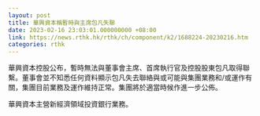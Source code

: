 ```yaml
---
layout: post
title: 華興資本稱暫時與主席包凡失聯
date: 2023-02-16 23:03:01.000000000 +08:00
link: https://news.rthk.hk/rthk/ch/component/k2/1688224-20230216.htm
categories: rthk
---
```


華興資本控股公布，暫時無法與董事會主席、首席執行官及控股股東包凡取得聯繫。董事會並不知悉任何資料顯示包凡失去聯絡與或可能與集團業務和/或運作有關，集團目前業務及運作維持正常。集團將於適當時候作進一步公佈。

華興資本主營新經濟領域投資銀行業務。
